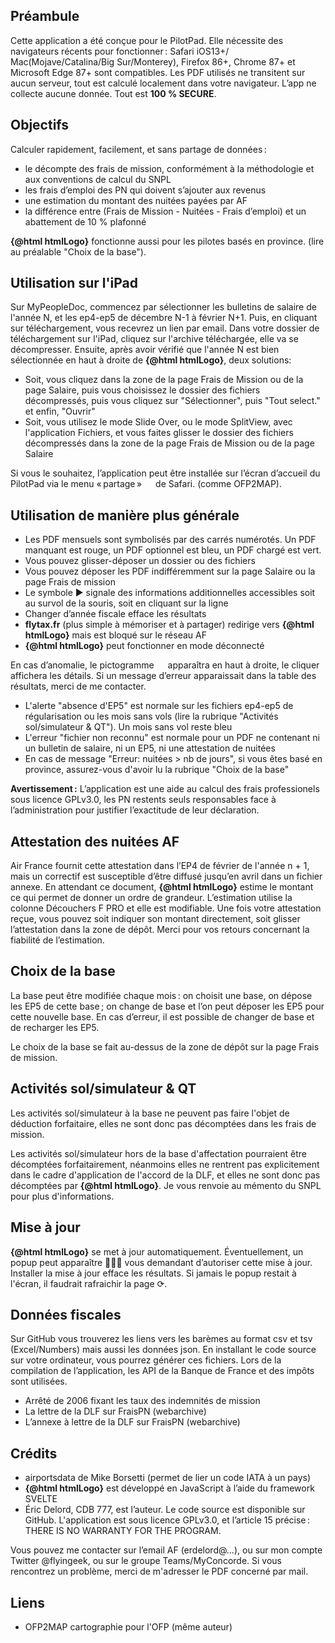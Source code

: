<script>
    import Link from '../components/Link.svelte';
    import { htmlLogo } from '../components/utils';
    const ofp2map = 'https://flyingeek.github.io/lido-online/index.html' + ((navigator.standalone === true) ? '#/install': '');
</script>

## Préambule

Cette application a été conçue pour le PilotPad. Elle nécessite des navigateurs récents pour fonctionner&#8239;: Safari iOS13+/ Mac(Mojave/Catalina/Big Sur/Monterey), Firefox 86+, Chrome 87+ et Microsoft Edge 87+ sont compatibles.
Les PDF utilisés ne transitent sur aucun serveur, tout est calculé localement dans votre navigateur. L’app ne collecte aucune donnée. Tout est __100 % SECURE__.

## Objectifs

Calculer rapidement, facilement, et sans partage de données&#8239;:

- le décompte des frais de mission, conformément à la méthodologie et aux conventions de calcul du SNPL
- les frais d’emploi des PN qui doivent s’ajouter aux revenus
- une estimation du montant des nuitées payées par AF
- la différence entre (Frais de Mission - Nuitées - Frais d’emploi) et un abattement de 10 % plafonné

__{@html htmlLogo}__ fonctionne aussi pour les pilotes basés en province. (lire au préalable "Choix de la base").

## Utilisation sur l'iPad

Sur MyPeopleDoc, commencez par sélectionner les bulletins de salaire de l'année N, et les ep4-ep5 de décembre N-1 à février N+1. Puis, en cliquant sur téléchargement, vous recevrez un lien par email. Dans votre dossier de téléchargement sur l'iPad, cliquez sur l'archive téléchargée, elle va se décompresser. Ensuite, après avoir vérifié que l'année N est bien sélectionnée en haut à droite de  __{@html htmlLogo}__, deux solutions:

- Soit, vous cliquez dans la zone de la page Frais de Mission ou de la page Salaire, puis vous choisissez le dossier des fichiers décompressés, puis vous cliquez sur "Sélectionner", puis "Tout select." et enfin, "Ouvrir"
- Soit, vous utilisez le mode Slide Over, ou le mode SplitView, avec l'application Fichiers, et vous faites glisser le dossier des fichiers décompressés dans la zone de la page Frais de Mission ou de la page Salaire

Si vous le souhaitez, l’application peut être installée sur l’écran d’accueil du PilotPad via le menu «&#8239;partage&#8239;» <svg style="width: 1em; display: inline-block; height: 1em; vertical-align: bottom;"><use xlink:href="#share"/></svg> de Safari. (comme OFP2MAP).

## Utilisation de manière plus générale

- Les PDF mensuels sont symbolisés par des carrés numérotés. Un PDF manquant est rouge, un PDF optionnel est bleu, un PDF chargé est vert.
- Vous pouvez glisser-déposer un dossier ou des fichiers
- Vous pouvez déposer les PDF indifféremment sur la page Salaire ou la page Frais de mission
- Le symbole ▶ signale des informations additionnelles accessibles soit au survol de la souris, soit en cliquant sur la ligne
- Changer d’année fiscale efface les résultats
- __flytax.fr__ (plus simple à mémoriser et à partager) redirige vers __{@html htmlLogo}__ mais est bloqué sur le réseau AF
- __{@html htmlLogo}__ peut fonctionner en mode déconnecté

En cas d’anomalie, le pictogramme <svg style="width: 1em; display: inline-block; height: 1em; vertical-align: text-top; fill:red"><use xlink:href="#alert"/></svg> apparaîtra en haut à droite, le cliquer affichera les détails. Si un message d’erreur apparaissait dans la table des résultats, merci de me contacter.

- L'alerte "absence d'EP5" est normale sur les fichiers ep4-ep5 de régularisation ou les mois sans vols (lire la rubrique "Activités sol/simulateur & QT"). Un mois sans vol reste bleu
- L'erreur "fichier non reconnu" est normale pour un PDF ne contenant ni un bulletin de salaire, ni un EP5, ni une attestation de nuitées
- En cas de message "Erreur: nuitées > nb de jours", si vous êtes basé en province, assurez-vous d'avoir lu la rubrique "Choix de la base"

__Avertissement&#8239;:__ L’application est une aide au calcul des frais professionels sous licence GPLv3.0, les PN restents seuls responsables face à l’administration pour justifier l’exactitude de leur déclaration.

## Attestation des nuitées AF

Air France fournit cette attestation dans l’EP4 de février de l'année n + 1, mais un correctif est susceptible d’être diffusé jusqu’en avril dans un fichier annexe. En attendant ce document, __{@html htmlLogo}__ estime le montant ce qui permet de donner un ordre de grandeur. L’estimation utilise la colonne Découchers F PRO et elle est modifiable. Une fois votre attestation reçue, vous pouvez soit indiquer son montant directement, soit glisser l’attestation dans la zone de dépôt. Merci pour vos retours concernant la fiabilité de l’estimation.

## Choix de la base

La base peut être modifiée chaque mois&#8239;: on choisit une base, on dépose les EP5 de cette base&#8239;;
on change de base et l’on peut déposer les EP5 pour cette nouvelle base. En cas d’erreur, il est possible de changer de base et de recharger les EP5.

Le choix de la base se fait au-dessus de la zone de dépôt sur la page Frais de mission.

## Activités sol/simulateur & QT

Les activités sol/simulateur à la base ne peuvent pas faire l'objet de déduction forfaitaire, elles ne sont donc pas décomptées dans les frais de mission.

Les activités sol/simulateur hors de la base d'affectation pourraient être décomptées forfaitairement, néanmoins elles ne rentrent pas explicitement dans le cadre d'application de l'accord de la DLF, et elles ne sont donc pas décomptées par __{@html htmlLogo}__. Je vous renvoie au mémento du SNPL pour plus d'informations.

## Mise à jour

__{@html htmlLogo}__ se met à jour automatiquement. Éventuellement, un popup peut
apparaître 👨🏻‍✈️ vous demandant d’autoriser cette mise à jour. Installer la mise à jour efface les résultats.
Si jamais le popup restait à l'écran, il faudrait rafraichir la page ⟳.

## Données fiscales

Sur <Link href="https://github.com/flyingeek/flytax#donn%C3%A9es-fiscales">GitHub</Link> vous trouverez les liens vers les barèmes au format csv et tsv (Excel/Numbers) mais aussi
les données json. En installant le code source sur votre ordinateur, vous pourrez générer ces fichiers. Lors
de la compilation de l’application, les API de la Banque de France et des impôts sont utilisées.

- <Link href="https://www.legifrance.gouv.fr/loda/id/LEGIARTI000042212803">Arrêté de 2006 fixant les taux des indemnités de mission</Link>
- <Link href="https://web.archive.org/web/20190408001531/http://www.fraispn.com/dlf.html" rel="noopener">La lettre de la DLF sur FraisPN (webarchive)</Link>
- <Link href="https://web.archive.org/web/20190407212830/http://www.fraispn.com/dlfannexe.html" rel="noopener">L’annexe à lettre de la DLF sur FraisPN (webarchive)</Link>

## Crédits

- <Link href="https://github.com/mborsetti/airportsdata">airportsdata</Link> de Mike Borsetti (permet de lier un code IATA à un pays)
- __{@html htmlLogo}__ est développé en JavaScript à l’aide du framework SVELTE
- Éric Delord, CDB 777, est l’auteur. Le code source est disponible sur <Link href="https://github.com/flyingeek/flytax">GitHub</Link>. L'application est sous <Link href="https://raw.githubusercontent.com/flyingeek/flytax/main/LICENSE.md">licence GPLv3.0</Link>, et l’article 15 précise&#8239;: THERE IS NO WARRANTY FOR THE PROGRAM.

Vous pouvez me contacter sur l’email AF (erdelord@…), ou sur mon compte Twitter @flyingeek, ou sur le groupe Teams/MyConcorde. Si vous rencontrez un problème, merci de m'adresser le PDF concerné par mail.

## Liens

- <Link href="{ofp2map}" rel="noopener">OFP2MAP</Link> cartographie pour l'OFP (même auteur)
